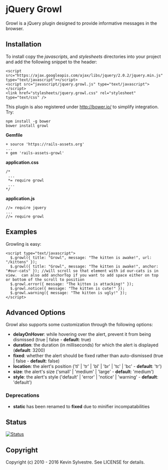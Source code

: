 # jQuery Growl

Growl is a jQuery plugin designed to provide informative messages in the browser.

## Installation

To install copy the *javascripts*, and *stylesheets* directories into your project and add the following snippet to the header:

    <script src="https://ajax.googleapis.com/ajax/libs/jquery/2.0.2/jquery.min.js" type="text/javascript"></script>
    <script src="javascript/jquery.growl.js" type="text/javascript"></script>
    <link href="stylesheets/jquery.growl.css" rel="stylesheet" type="text/css" />

This plugin is also registered under http://bower.io/ to simplify integration. Try:

    npm install -g bower
    bower install growl

**Gemfile**

    + source 'https://rails-assets.org'
    ...
    + gem 'rails-assets-growl'

**application.css**

    /*
     ...
     *= require growl
     ...
    */

**application.js**

    //= require jquery
    ...
    //= require growl


## Examples

Growling is easy:

    <script type="text/javascript">
      $.growl({ title: "Growl", message: "The kitten is awake!", url: "/kittens" });
      $.growl({ title: "Growl", message: "The kitten is awake!", anchor: "#our-cats" }); //will scroll so that element with id our-cats is in view.  can also add anchorTop if you want to add space either on top or bottom of the scroll to position
      $.growl.error({ message: "The kitten is attacking!" });
      $.growl.notice({ message: "The kitten is cute!" });
      $.growl.warning({ message: "The kitten is ugly!" });
    </script>

## Advanced Options

Growl also supports some customization through the following options:

- **delayOnHover**: while hovering over the alert, prevent it from being dismissed (true | false - **default**: true)
- **duration**: the duration (in milliseconds) for which the alert is displayed (**default**: 3200)
- **fixed**: whether the alert should be fixed rather than auto-dismissed (true | false - **default**: false)
- **location**: the alert's position ('tl' | 'tr' | 'bl' | 'br' | 'tc' | 'bc' - **default**: 'tr')
- **size**: the alert's size ('small' | 'medium' | 'large' - **default**: 'medium')
- **style**: the alert's style ('default' | 'error' | 'notice' | 'warning' - **default**: 'default')

### Deprecations

- **static** has been renamed to **fixed** due to minifier incompatabilities

## Status

[![Status](https://travis-ci.org/ksylvest/jquery-growl.png)](https://travis-ci.org/ksylvest/jquery-growl)

## Copyright

Copyright (c) 2010 - 2016 Kevin Sylvestre. See LICENSE for details.

